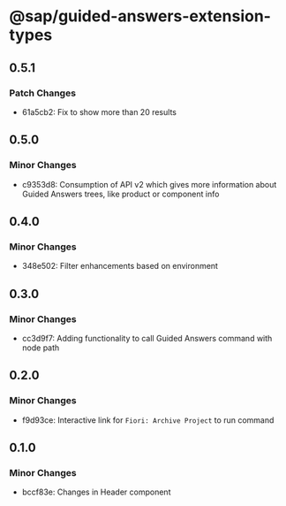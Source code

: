 # @sap/guided-answers-extension-types

## 0.5.1

### Patch Changes

-   61a5cb2: Fix to show more than 20 results

## 0.5.0

### Minor Changes

-   c9353d8: Consumption of API v2 which gives more information about Guided Answers trees, like product or component info

## 0.4.0

### Minor Changes

-   348e502: Filter enhancements based on environment

## 0.3.0

### Minor Changes

-   cc3d9f7: Adding functionality to call Guided Answers command with node path

## 0.2.0

### Minor Changes

-   f9d93ce: Interactive link for `Fiori: Archive Project` to run command

## 0.1.0

### Minor Changes

-   bccf83e: Changes in Header component
